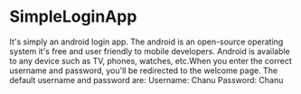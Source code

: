 # SimpleLoginApp

It's simply an android login app. The android is an open-source operating system it's free and user friendly to mobile developers. Android is available to any device such as TV, phones, watches, etc.When you enter the correct username and password, you'll be redirected to the welcome page. 
The default username and password are:
Username: Chanu
Password: Chanu
